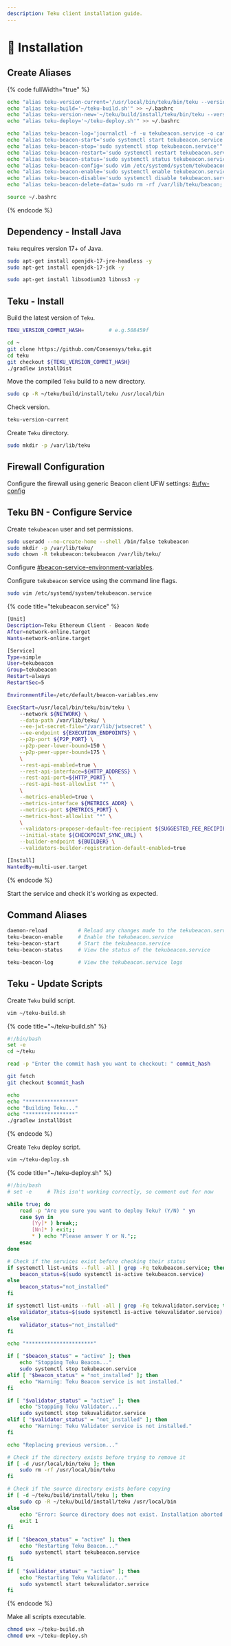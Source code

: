 ```yaml
---
description: Teku client installation guide.
---
```


# 💾 Installation

## Create Aliases

{% code fullWidth="true" %}
```bash
echo "alias teku-version-current='/usr/local/bin/teku/bin/teku --version'" >> ~/.bashrc
echo "alias teku-build='~/teku-build.sh'" >> ~/.bashrc
echo "alias teku-version-new='~/teku/build/install/teku/bin/teku --version'" >> ~/.bashrc
echo "alias teku-deploy='~/teku-deploy.sh'" >> ~/.bashrc

echo "alias teku-beacon-log='journalctl -f -u tekubeacon.service -o cat | ccze -A'" >> ~/.bashrc
echo "alias teku-beacon-start='sudo systemctl start tekubeacon.service'" >> ~/.bashrc
echo "alias teku-beacon-stop='sudo systemctl stop tekubeacon.service'" >> ~/.bashrc
echo "alias teku-beacon-restart='sudo systemctl restart tekubeacon.service'" >> ~/.bashrc
echo "alias teku-beacon-status='sudo systemctl status tekubeacon.service'" >> ~/.bashrc
echo "alias teku-beacon-config='sudo vim /etc/systemd/system/tekubeacon.service'" >> ~/.bashrc
echo "alias teku-beacon-enable='sudo systemctl enable tekubeacon.service'" >> ~/.bashrc
echo "alias teku-beacon-disable='sudo systemctl disable tekubeacon.service'" >> ~/.bashrc
echo "alias teku-beacon-delete-data='sudo rm -rf /var/lib/teku/beacon; sudo mkdir -p /var/lib/teku/beacon; sudo chown -R tekubeacon:tekubeacon /var/lib/teku/beacon'" >> ~/.bashrc

source ~/.bashrc
```
{% endcode %}

## Dependency - Install Java

`Teku` requires version 17+ of Java.

```bash
sudo apt-get install openjdk-17-jre-headless -y
sudo apt-get install openjdk-17-jdk -y

sudo apt-get install libsodium23 libnss3 -y
```

## Teku - Install

Build the latest version of `Teku`.

```bash
TEKU_VERSION_COMMIT_HASH=        # e.g.508459f 

cd ~
git clone https://github.com/Consensys/teku.git
cd teku
git checkout ${TEKU_VERSION_COMMIT_HASH}
./gradlew installDist
```

Move the compiled `Teku` build to a new directory.

```bash
sudo cp -R ~/teku/build/install/teku /usr/local/bin
```

Check version.

```bash
teku-version-current
```

Create `Teku` directory.

```bash
sudo mkdir -p /var/lib/teku
```

## Firewall Configuration

Configure the firewall using generic Beacon client UFW settings: [#ufw-config](../#ufw-config "mention")

## Teku BN - Configure Service

Create `tekubeacon` user and set permissions.

```bash
sudo useradd --no-create-home --shell /bin/false tekubeacon
sudo mkdir -p /var/lib/teku/
sudo chown -R tekubeacon:tekubeacon /var/lib/teku/
```

Configure [#beacon-service-environment-variables](../#beacon-service-environment-variables "mention").

Configure `tekubeacon` service using the command line flags.

```bash
sudo vim /etc/systemd/system/tekubeacon.service
```

{% code title="tekubeacon.service" %}
```bash
[Unit]
Description=Teku Ethereum Client - Beacon Node
After=network-online.target
Wants=network-online.target

[Service]
Type=simple
User=tekubeacon
Group=tekubeacon
Restart=always
RestartSec=5

EnvironmentFile=/etc/default/beacon-variables.env

ExecStart=/usr/local/bin/teku/bin/teku \
    --network ${NETWORK} \
    --data-path /var/lib/teku/ \
    --ee-jwt-secret-file="/var/lib/jwtsecret" \
    --ee-endpoint ${EXECUTION_ENDPOINTS} \
    --p2p-port ${P2P_PORT} \
    --p2p-peer-lower-bound=150 \
    --p2p-peer-upper-bound=175 \
    \
    --rest-api-enabled=true \
    --rest-api-interface=${HTTP_ADDRESS} \
    --rest-api-port=${HTTP_PORT} \
    --rest-api-host-allowlist "*" \
    \
    --metrics-enabled=true \
    --metrics-interface ${METRICS_ADDR} \
    --metrics-port ${METRICS_PORT} \
    --metrics-host-allowlist "*" \
    \
    --validators-proposer-default-fee-recipient ${SUGGESTED_FEE_RECIPIENT} \
    --initial-state ${CHECKPOINT_SYNC_URL} \
    --builder-endpoint ${BUILDER} \
    --validators-builder-registration-default-enabled=true

[Install]
WantedBy=multi-user.target
```
{% endcode %}

Start the service and check it's working as expected.

## Command Aliases

```bash
daemon-reload          # Reload any changes made to the tekubeacon.service
teku-beacon-enable     # Enable the tekubeacon.service
teku-beacon-start      # Start the tekubeacon.service
teku-beacon-status     # View the status of the tekubeacon.service

teku-beacon-log        # View the tekubeacon.service logs
```

## Teku - Update Scripts

Create `Teku` build script.

```bash
vim ~/teku-build.sh
```

{% code title="~/teku-build.sh" %}
```bash
#!/bin/bash
set -e
cd ~/teku

read -p "Enter the commit hash you want to checkout: " commit_hash

git fetch
git checkout $commit_hash

echo
echo "****************"
echo "Building Teku..."
echo "****************"
./gradlew installDist
```
{% endcode %}

Create `Teku` deploy script.

```bash
vim ~/teku-deploy.sh
```

{% code title="~/teku-deploy.sh" %}
```bash
#!/bin/bash
# set -e     # This isn't working correctly, so comment out for now

while true; do
    read -p "Are you sure you want to deploy Teku? (Y/N) " yn
    case $yn in
        [Yy]* ) break;;
        [Nn]* ) exit;;
        * ) echo "Please answer Y or N.";;
    esac
done

# Check if the services exist before checking their status
if systemctl list-units --full -all | grep -Fq tekubeacon.service; then
    beacon_status=$(sudo systemctl is-active tekubeacon.service)
else
    beacon_status="not_installed"
fi

if systemctl list-units --full -all | grep -Fq tekuvalidator.service; then
    validator_status=$(sudo systemctl is-active tekuvalidator.service)
else
    validator_status="not_installed"
fi

echo "**********************"

if [ "$beacon_status" = "active" ]; then
    echo "Stopping Teku Beacon..."
    sudo systemctl stop tekubeacon.service
elif [ "$beacon_status" = "not_installed" ]; then
    echo "Warning: Teku Beacon service is not installed."
fi

if [ "$validator_status" = "active" ]; then
    echo "Stopping Teku Validator..."
    sudo systemctl stop tekuvalidator.service
elif [ "$validator_status" = "not_installed" ]; then
    echo "Warning: Teku Validator service is not installed."
fi

echo "Replacing previous version..."

# Check if the directory exists before trying to remove it
if [ -d /usr/local/bin/teku ]; then
    sudo rm -rf /usr/local/bin/teku
fi

# Check if the source directory exists before copying
if [ -d ~/teku/build/install/teku ]; then
    sudo cp -R ~/teku/build/install/teku /usr/local/bin
else
    echo "Error: Source directory does not exist. Installation aborted."
    exit 1
fi

if [ "$beacon_status" = "active" ]; then
    echo "Restarting Teku Beacon..."
    sudo systemctl start tekubeacon.service
fi

if [ "$validator_status" = "active" ]; then
    echo "Restarting Teku Validator..."
    sudo systemctl start tekuvalidator.service
fi
```
{% endcode %}

Make all scripts executable.

```bash
chmod u+x ~/teku-build.sh
chmod u+x ~/teku-deploy.sh
```
